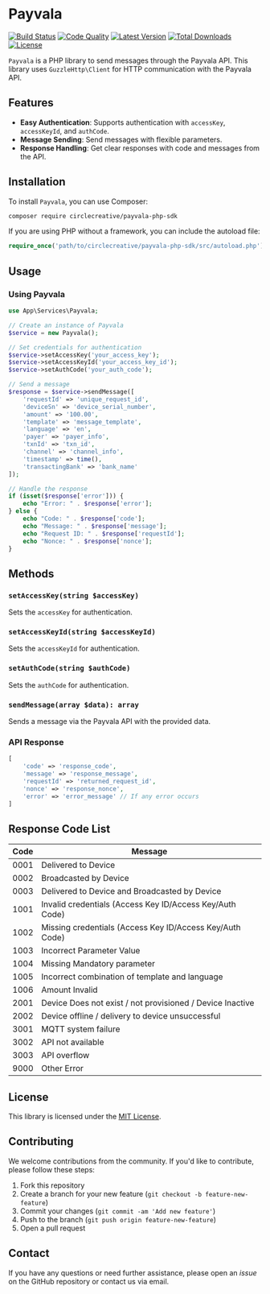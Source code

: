 # Payvala

[![Build Status](https://scrutinizer-ci.com/g/circlecreative/payvala-php-sdk/badges/build.png?b=master)](https://scrutinizer-ci.com/g/circlecreative/payvala-php-sdk)
[![Code Quality](https://scrutinizer-ci.com/g/circlecreative/payvala-php-sdk/badges/quality-score.png?b=master)](https://scrutinizer-ci.com/g/circlecreative/payvala-php-sdk)
[![Latest Version](https://poser.pugx.org/circlecreative/payvala-php-sdk/v/stable)](https://packagist.org/packages/circlecreative/payvala-php-sdk)
[![Total Downloads](https://poser.pugx.org/circlecreative/payvala-php-sdk/downloads)](https://packagist.org/packages/circlecreative/payvala-php-sdk)
[![License](https://poser.pugx.org/circlecreative/payvala-php-sdk/license)](https://packagist.org/packages/circlecreative/payvala-php-sdk)

`Payvala` is a PHP library to send messages through the Payvala API. This library uses `GuzzleHttp\Client` for HTTP communication with the Payvala API.

## Features

- **Easy Authentication**: Supports authentication with `accessKey`, `accessKeyId`, and `authCode`.
- **Message Sending**: Send messages with flexible parameters.
- **Response Handling**: Get clear responses with code and messages from the API.

## Installation

To install `Payvala`, you can use Composer:

```bash
composer require circlecreative/payvala-php-sdk
```

If you are using PHP without a framework, you can include the autoload file:

```php
require_once('path/to/circlecreative/payvala-php-sdk/src/autoload.php');
```

## Usage

### Using Payvala

```php
use App\Services\Payvala;

// Create an instance of Payvala
$service = new Payvala();

// Set credentials for authentication
$service->setAccessKey('your_access_key');
$service->setAccessKeyId('your_access_key_id');
$service->setAuthCode('your_auth_code');

// Send a message
$response = $service->sendMessage([
    'requestId' => 'unique_request_id',
    'deviceSn' => 'device_serial_number',
    'amount' => '100.00',
    'template' => 'message_template',
    'language' => 'en',
    'payer' => 'payer_info',
    'txnId' => 'txn_id',
    'channel' => 'channel_info',
    'timestamp' => time(),
    'transactingBank' => 'bank_name'
]);

// Handle the response
if (isset($response['error'])) {
    echo "Error: " . $response['error'];
} else {
    echo "Code: " . $response['code'];
    echo "Message: " . $response['message'];
    echo "Request ID: " . $response['requestId'];
    echo "Nonce: " . $response['nonce'];
}
```

## Methods

### `setAccessKey(string $accessKey)`

Sets the `accessKey` for authentication.

### `setAccessKeyId(string $accessKeyId)`

Sets the `accessKeyId` for authentication.

### `setAuthCode(string $authCode)`

Sets the `authCode` for authentication.

### `sendMessage(array $data): array`

Sends a message via the Payvala API with the provided data.

### API Response

```php
[
    'code' => 'response_code',
    'message' => 'response_message',
    'requestId' => 'returned_request_id',
    'nonce' => 'response_nonce',
    'error' => 'error_message' // If any error occurs
]
```

## Response Code List

| Code  | Message                                                                                      |
|-------|---------------------------------------------------------------------------------------------|
| 0001  | Delivered to Device                                                                         |
| 0002  | Broadcasted by Device                                                                       |
| 0003  | Delivered to Device and Broadcasted by Device                                               |
| 1001  | Invalid credentials (Access Key ID/Access Key/Auth Code)                                   |
| 1002  | Missing credentials (Access Key ID/Access Key/Auth Code)                                   |
| 1003  | Incorrect Parameter Value                                                                   |
| 1004  | Missing Mandatory parameter                                                                 |
| 1005  | Incorrect combination of template and language                                              |
| 1006  | Amount Invalid                                                                              |
| 2001  | Device Does not exist / not provisioned / Device Inactive                                  |
| 2002  | Device offline / delivery to device unsuccessful                                           |
| 3001  | MQTT system failure                                                                         |
| 3002  | API not available                                                                           |
| 3003  | API overflow                                                                                |
| 9000  | Other Error                                                                                 |

## License

This library is licensed under the [MIT License](LICENSE).

## Contributing

We welcome contributions from the community. If you'd like to contribute, please follow these steps:

1. Fork this repository
2. Create a branch for your new feature (`git checkout -b feature-new-feature`)
3. Commit your changes (`git commit -am 'Add new feature'`)
4. Push to the branch (`git push origin feature-new-feature`)
5. Open a pull request

## Contact

If you have any questions or need further assistance, please open an *issue* on the GitHub repository or contact us via email.